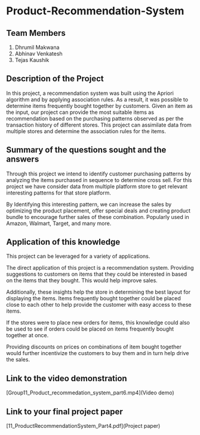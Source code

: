 # Product-Recommendation-System

## Team Members
1. Dhrumil Makwana
2. Abhinav Venkatesh
3. Tejas Kaushik

## Description of the Project
In this project, a recommendation system was built using the Apriori algorithm and by applying association rules. As a result, it was possible to determine items frequently bought together by customers. Given an item as the input, our project can provide the most suitable items as recommendation based on the purchasing patterns observed as per the transaction history of different stores. This project can assimilate data from multiple stores and determine the association rules for the items.

## Summary of the questions sought and the answers
Through this project we intend to identify customer purchasing patterns by analyzing the items purchased in sequence to determine cross sell. For this project we have consider data from multiple platform store to get relevant interesting patterns for that store platform.

By Identifying this interesting pattern, we can increase the sales by optimizing the product placement, offer special deals and creating product bundle to encourage further sales of these combination. Popularly used in Amazon, Walmart, Target, and many more.

## Application of this knowledge
This project can be leveraged for a variety of applications.

The direct application of this project is a recommendation system. Providing suggestions to customers on items that they could be interested in based on the items that they bought. This would help improve sales.

Additionally, these insights help the store in determining the best layout for displaying the items. Items frequently bought together could be placed close to each other to help provide the customer with easy access to these items.

If the stores were to place new orders for items, this knowledge could also be used to see if orders could be placed on items frequently bought together at once.

Providing discounts on prices on combinations of item bought together would further incentivize the customers to buy them and in turn help drive the sales.

## Link to the video demonstration
[Group11_Product_recommedation_system_part6.mp4](Video demo)
## Link to your final project paper
[11_ProductRecommendationSystem_Part4.pdf](Project paper)
